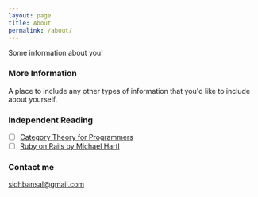 ```yaml
---
layout: page
title: About
permalink: /about/
---
```


Some information about you!

### More Information

A place to include any other types of information that you'd like to include about yourself.

### Independent Reading

- [ ] [Category Theory for Programmers](https://bartoszmilewski.com/2014/10/28/category-theory-for-programmers-the-preface/)
- [ ] [Ruby on Rails by Michael Hartl](https://www.railstutorial.org/book)

### Contact me

[sidhbansal@gmail.com](mailto:sidhbansal@gmail.com)
